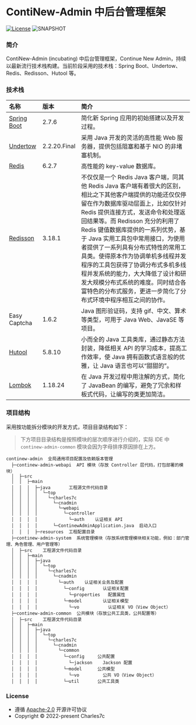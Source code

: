 # ContiNew-Admin 中后台管理框架

[![License](https://img.shields.io/badge/License-Apache%202.0-green.svg)](https://github.com/Charles7c/continew-admin/blob/dev/LICENSE)
![SNAPSHOT](https://img.shields.io/badge/SNAPSHOT-v0.0.1-%23ff3f59.svg)

### 简介

ContiNew-Admin (incubating) 中后台管理框架，Continue New Admin，持续以最新流行技术栈构建。当前阶段采用的技术栈：Spring Boot、Undertow、Redis、Redisson、Hutool 等。

### 技术栈

| 名称                                                         | 版本         | 简介                                                         |
| :----------------------------------------------------------- | :----------- | :----------------------------------------------------------- |
| [Spring Boot](https://spring.io/projects/spring-boot)        | 2.7.6        | 简化新 Spring 应用的初始搭建以及开发过程。                   |
| [Undertow](https://undertow.io/)                             | 2.2.20.Final | 采用 Java 开发的灵活的高性能 Web 服务器，提供包括阻塞和基于 NIO 的非堵塞机制。 |
| [Redis](https://redis.io/)                                   | 6.2.7        | 高性能的 key-value 数据库。                                  |
| [Redisson](https://github.com/redisson/redisson/wiki/Redisson%E9%A1%B9%E7%9B%AE%E4%BB%8B%E7%BB%8D) | 3.18.1       | 不仅仅是一个 Redis Java 客户端，同其他 Redis Java 客户端有着很大的区别，相比之下其他客户端提供的功能还仅仅停留在作为数据库驱动层面上，比如仅针对 Redis 提供连接方式，发送命令和处理返回结果等。而 Redisson 充分的利用了 Redis 键值数据库提供的一系列优势，基于 Java 实用工具包中常用接口，为使用者提供了一系列具有分布式特性的常用工具类。使得原本作为协调单机多线程并发程序的工具包获得了协调分布式多机多线程并发系统的能力，大大降低了设计和研发大规模分布式系统的难度。同时结合各富特色的分布式服务，更进一步简化了分布式环境中程序相互之间的协作。 |
| Easy Captcha                                                 | 1.6.2        | Java 图形验证码，支持 gif、中文、算术等类型，可用于 Java Web、JavaSE 等项目。 |
| [Hutool](https://www.hutool.cn/)                             | 5.8.10       | 小而全的 Java 工具类库，通过静态方法封装，降低相关 API 的学习成本，提高工作效率，使 Java 拥有函数式语言般的优雅，让 Java 语言也可以“甜甜的”。 |
| [Lombok](https://projectlombok.org/)                         | 1.18.24      | 在 Java 开发过程中用注解的方式，简化了 JavaBean 的编写，避免了冗余和样板式代码，让编写的类更加简洁。 |

### 项目结构

采用按功能拆分模块的开发方式，项目目录结构如下：

> 下方项目目录结构是按照模块的层次顺序进行介绍的，实际 IDE 中 `continew-admin-common` 模块会因为字母排序原因排在上方。
>

```
continew-admin  全局通用项目配置及依赖版本管理
  ├─continew-admin-webapi  API 模块（存放 Controller 层代码，打包部署的模块）
  │  ├─src
  │  │  ├─main
  │  │  │  ├─java       工程源文件代码目录
  │  │  │  │  └─top
  │  │  │  │    └─charles7c
  │  │  │  │      └─cnadmin
  │  │  │  │        └─webapi
  │  │  │  │          └─controller  
  │  │  │  │            └─auth    认证相关 API
  │  │  │  │      └─ContinewAdminApplication.java  启动入口
  │  │  │  ├─resources  工程配置目录
  ├─continew-admin-system  系统管理模块（存放系统管理模块相关功能，例如：部门管理、角色管理、用户管理等）
  │  ├─src    工程源文件代码目录
  │  │  ├─main
  │  │  │  ├─java
  │  │  │  │  └─top
  │  │  │  │    └─charles7c
  │  │  │  │      └─cnadmin
  │  │  │  │        └─auth    认证相关业务及配置
  │  │  │  │          └─config       认证相关配置
  │  │  │  │            └─properties   配置属性
  │  │  │  │          └─model        认证相关模型
  │  │  │  │            └─vo           认证相关 VO（View Object）
  ├─continew-admin-common  公共模块（存放公共工具类，公共配置等）
  │  ├─src    工程源文件代码目录
  │  │  ├─main
  │  │  │  ├─java
  │  │  │  │  └─top
  │  │  │  │    └─charles7c
  │  │  │  │      └─cnadmin
  │  │  │  │        └─common
  │  │  │  │          └─config     公共配置
  │  │  │  │            └─jackson    Jackson 配置
  │  │  │  │          └─model      公共模型
  │  │  │  │            └─vo         公共 VO（View Object）
  │  │  │  │          └─util       公共工具类
```

### License

- 遵循 [Apache-2.0](https://github.com/Charles7c/continew-admin/blob/dev/LICENSE) 开源许可协议
- Copyright © 2022-present Charles7c
